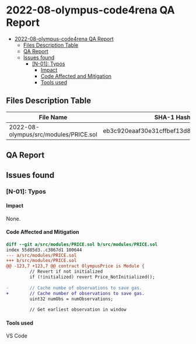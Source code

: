 # 2022-08-olympus-code4rena QA Report

- [2022-08-olympus-code4rena QA Report](#2022-08-olympus-code4rena-qa-report)
  - [Files Description Table](#files-description-table)
  - [QA Report](#qa-report)
  - [Issues found](#issues-found)
    - [[N-01]: Typos](#n-01-typos)
      - [Impact](#impact)
      - [Code Affected and Mitigation](#code-affected-and-mitigation)
      - [Tools used](#tools-used)

##  Files Description Table

| File Name                             | SHA-1 Hash                               |
| ------------------------------------- | ---------------------------------------- |
| 2022-08-olympus/src/modules/PRICE.sol | eb3c920eaaf30e31cffbef13d8510dc18341d5ab |

##  QA Report

## Issues found

### [N-01]: Typos

#### Impact
None.

#### Code Affected and Mitigation

```diff
diff --git a/src/modules/PRICE.sol b/src/modules/PRICE.sol
index 55d85d3..c3867d1 100644
--- a/src/modules/PRICE.sol
+++ b/src/modules/PRICE.sol
@@ -123,7 +123,7 @@ contract OlympusPrice is Module {
         // Revert if not initialized
         if (!initialized) revert Price_NotInitialized();
 
-        // Cache numbe of observations to save gas.
+        // Cache number of observations to save gas.
         uint32 numObs = numObservations;
 
         // Get earliest observation in window
```

#### Tools used
VS Code

